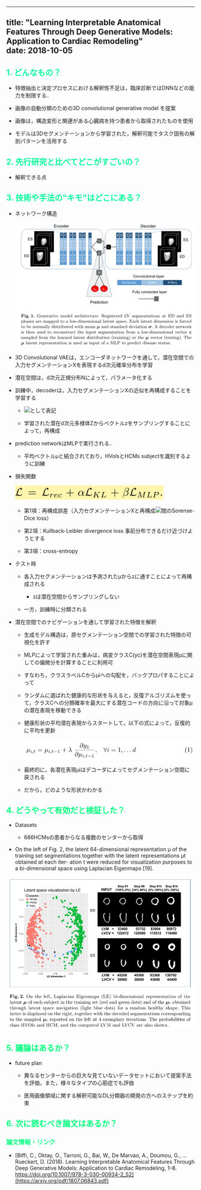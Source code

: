 
---
title:  "Learning Interpretable Anatomical Features Through Deep Generative Models: Application to Cardiac Remodeling"  
date:   2018-10-05
---

## <font color="MediumSpringGreen"> 1. どんなもの？ </font>

- 特徴抽出と決定プロセスにおける解釈性不足は，臨床診断ではDNNなどの能力を制限する．

- 画像の自動分類のための3D convolutional generative model を提案

- 画像は，構造変形と関連がある心臓病を持つ患者から取得されたものを使用

- モデルは3Dセグメンテーションから学習された，解釈可能でタスク固有の解剖パターンを活用する

## <font color="MediumSpringGreen"> 2. 先行研究と比べてどこがすごいの？ </font>

- 解釈できる点

## <font color="MediumSpringGreen"> 3. 技術や手法の"キモ"はどこにある？ </font>

- ネットワーク構造

  ![Figure 1](../assets/img/20181005-Learning-Interpretable-Anatomical-Features-Through-Deep-Generative-Models-Application-to-Cardiac-Remodeling/figure1.png)

- 3D Convolutional VAEは，エンコーダネットワークを通して，潜在空間での入力セグメンテーションXを表現するd次元確率分布を学習

- 潜在空間は，d次元正規分布Nによって，パラメータ化する

- 訓練中，decoderは，入力セグメンテーションXの近似を再構成することを学習する

  - <img src="https://latex.codecogs.com/gif.latex?\hat{X}">として表記

  - 学習された潜在d次元多様体Zからベクトルzをサンプリングすることによって，再構成

- prediction networkはMLPで実行される．

  - 平均ベクトルμと結合されており，HVolsとHCMs subjectを識別するように訓練

- 損失関数

  ![Figure 2](../assets/img/20181005-Learning-Interpretable-Anatomical-Features-Through-Deep-Generative-Models-Application-to-Cardiac-Remodeling/figure2.png)

  - 第1項：再構成誤差（入力セグメンテーションXと再構成<img src="https://latex.codecogs.com/gif.latex?\hat{X}">間のSorense-Dice loss）

  - 第2項：Kullback-Leibler divergence loss 事前分布できるだけ近づけようとする

  - 第3項：cross-entropy

- テスト時

  - 各入力セグメンテーションは予測されたμからzに通すことによって再構成される

    - zは潜在空間からサンプリングしない

  - 一方，訓練時に分類される

- 潜在空間でのナビゲーションを通して学習された特徴を解釈

  - 生成モデル構造は，原セグメンテーション空間での学習された特徴の可視化を許す

  - MLPによって学習された重みは，病変クラスC(yc)を潜在空間表現μに関しての偏微分を計算することに利用可

  - すなわち，クラスラベルCからμiへの勾配を，バックプロパすることによって

  - ランダムに選ばれた健康的な形状を与えると，反復アルゴリズムを使って，クラスCへの分類確率を最大にする潜在コードの方向に沿って対象μの潜在表現を移動できる

  - 健康形状の平均潜在表現からスタートして，以下の式によって，反復的に平均を更新

    ![Figure 3](../assets/img/20181005-Learning-Interpretable-Anatomical-Features-Through-Deep-Generative-Models-Application-to-Cardiac-Remodeling/figure3.png)

  - 最終的に，各潜在表現μiはデコーダによってセグメンテーション空間に戻される

  - だから，どのような形状かわかる


## <font color="SpringGreen"> 4. どうやって有効だと検証した？ </font>

- Datasets

  - 686HCMsの患者からなる複数のセンターから取得

- On the left of Fig. 2, the latent 64-dimensional representation µ of the training set segmentations together with the latent representations µt obtained at each iter- ation t were reduced for visualization purposes to a bi-dimensional space using Laplacian Eigenmaps [19].

![Figure 4](../assets/img/20181005-Learning-Interpretable-Anatomical-Features-Through-Deep-Generative-Models-Application-to-Cardiac-Remodeling/figure4.png)

## <font color="SpringGreen"> 5. 議論はあるか？ </font>

- future plan

  - 異なるセンターからの巨大な見ていないデータセットにおいて提案手法を評価，また，様々なタイプの心筋症でも評価

  - 医用画像領域に関する解釈可能なDL分類器の開発の方へのステップを約束

## <font color="SpringGreen"> 6. 次に読むべき論文はあるか？ </font>

### <font color="SpringGreen"> 論文情報・リンク </font>

- [Biffi, C., Oktay, O., Tarroni, G., Bai, W., De Marvao, A., Doumou, G., … Rueckert, D. (2018). Learning Interpretable Anatomical Features Through Deep Generative Models: Application to Cardiac Remodeling, 1–8. https://doi.org/10.1007/978-3-030-00934-2_52](https://arxiv.org/pdf/1807.06843.pdf)
